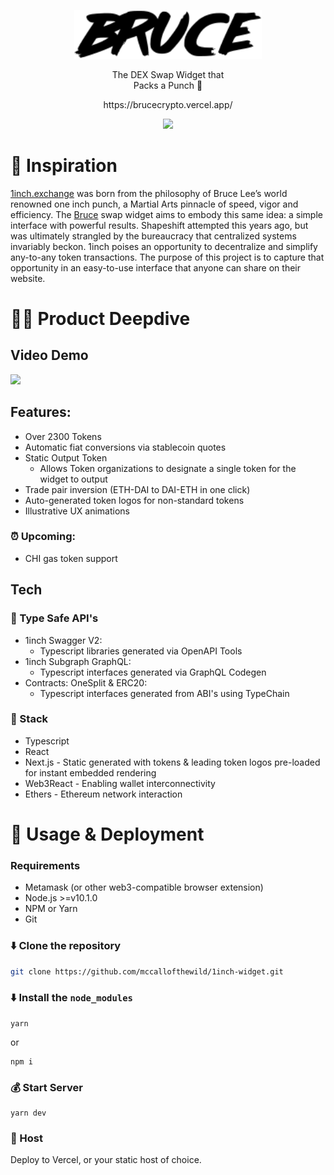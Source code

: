 <p align="center"><a href="https://brucecrypto.vercel.app/" target="_blank" rel="noopener noreferrer"><img width="300" src="public/images/bruce.svg" alt="Bruce Logo"></a></p>
<p align="center">
The DEX Swap Widget that <br/> Packs a Punch 👊
</p>
<p align="center">
  https://brucecrypto.vercel.app/
</p>
<p align="center"><img width="300" src="https://media.giphy.com/media/l41m1H2BYnLRV26QM/giphy.gif"/></p>



# 🥋 Inspiration
[1inch.exchange](1inch.exchange) was born from the philosophy of Bruce Lee’s world renowned one inch punch, a Martial Arts pinnacle of speed, vigor and efficiency. The [Bruce](https://brucecrypto.vercel.app/) swap widget aims to embody this same idea: a simple interface with powerful results. Shapeshift attempted this years ago, but was ultimately strangled by the bureaucracy that centralized systems invariably beckon. 1inch poises an opportunity to decentralize and simplify any-to-any token transactions. The purpose of this project is to capture that opportunity in an easy-to-use interface that anyone can share on their website.


# 🏊‍♀️  Product Deepdive 
## Video Demo
<img src="./public/images/demo.gif" width="400"/>

## Features:
  * Over 2300 Tokens
  * Automatic fiat conversions via stablecoin quotes
  * Static Output Token
    * Allows Token organizations to designate a single token for the widget to output
  * Trade pair inversion (ETH-DAI to DAI-ETH in one click)
  * Auto-generated token logos for non-standard tokens 
  * Illustrative UX animations 
### ⏰ Upcoming:
  * CHI gas token support

## Tech
### 🦺 Type Safe API's 
  * 1inch Swagger V2: 
    * Typescript libraries generated via OpenAPI Tools
  * 1inch Subgraph GraphQL: 
    * Typescript interfaces generated via GraphQL Codegen
  * Contracts: OneSplit & ERC20:
    * Typescript interfaces generated from ABI's using TypeChain
### 🥞 Stack
  * Typescript
  * React
  * Next.js - Static generated with tokens & leading token logos pre-loaded for instant embedded rendering 
  * Web3React - Enabling wallet interconnectivity
  * Ethers - Ethereum network interaction 

# 🚀 Usage & Deployment

### Requirements 
* Metamask (or other web3-compatible browser extension)
* Node.js >=v10.1.0
* NPM or Yarn 
* Git

### ⬇️ Clone the repository
```bash
git clone https://github.com/mccallofthewild/1inch-widget.git
```
### ⬇️ Install the `node_modules`
```
yarn
```
or 
```
npm i
```
### 💰 Start Server
```
yarn dev
```

### 🏨 Host
Deploy to Vercel, or your static host of choice.

